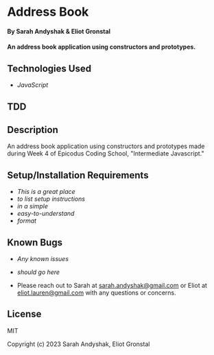 # Address Book

#### By Sarah Andyshak & Eliot Gronstal

####  An address book application using constructors and prototypes.

## Technologies Used

* _JavaScript_

## TDD

## Description

 An address book application using constructors and prototypes made during Week 4 of Epicodus Coding School, "Intermediate Javascript."


## Setup/Installation Requirements

* _This is a great place_
* _to list setup instructions_
* _in a simple_
* _easy-to-understand_
* _format_

## Known Bugs

* _Any known issues_
* _should go here_

* Please reach out to Sarah at sarah.andyshak@gmail.com or Eliot at eliot.lauren@gmail.com with any questions or concerns.

## License

MIT

Copyright (c) 2023 Sarah Andyshak, Eliot Gronstal
